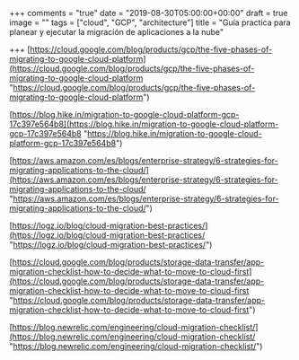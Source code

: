 +++
comments = "true"
date = "2019-08-30T05:00:00+00:00"
draft = true
image = ""
tags = ["cloud", "GCP", "architecture"]
title = "Guía practica para planear y ejecutar la migración de aplicaciones a la nube"

+++
[https://cloud.google.com/blog/products/gcp/the-five-phases-of-migrating-to-google-cloud-platform](https://cloud.google.com/blog/products/gcp/the-five-phases-of-migrating-to-google-cloud-platform "https://cloud.google.com/blog/products/gcp/the-five-phases-of-migrating-to-google-cloud-platform")

[https://blog.hike.in/migration-to-google-cloud-platform-gcp-17c397e564b8](https://blog.hike.in/migration-to-google-cloud-platform-gcp-17c397e564b8 "https://blog.hike.in/migration-to-google-cloud-platform-gcp-17c397e564b8")

[https://aws.amazon.com/es/blogs/enterprise-strategy/6-strategies-for-migrating-applications-to-the-cloud/](https://aws.amazon.com/es/blogs/enterprise-strategy/6-strategies-for-migrating-applications-to-the-cloud/ "https://aws.amazon.com/es/blogs/enterprise-strategy/6-strategies-for-migrating-applications-to-the-cloud/")

[https://logz.io/blog/cloud-migration-best-practices/](https://logz.io/blog/cloud-migration-best-practices/ "https://logz.io/blog/cloud-migration-best-practices/")

[https://cloud.google.com/blog/products/storage-data-transfer/app-migration-checklist-how-to-decide-what-to-move-to-cloud-first](https://cloud.google.com/blog/products/storage-data-transfer/app-migration-checklist-how-to-decide-what-to-move-to-cloud-first "https://cloud.google.com/blog/products/storage-data-transfer/app-migration-checklist-how-to-decide-what-to-move-to-cloud-first")

[https://blog.newrelic.com/engineering/cloud-migration-checklist/](https://blog.newrelic.com/engineering/cloud-migration-checklist/ "https://blog.newrelic.com/engineering/cloud-migration-checklist/")